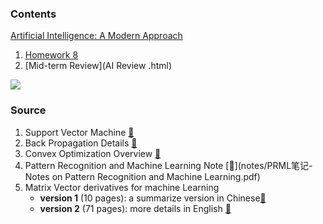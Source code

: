 

### Contents

[Artificial Intelligence: A Modern Approach ](https://sustech-cs-courses.github.io/AAI/)

1. [Homework 8](homework8.html)
2. [Mid-term Review](AI Review .html)




<img src="https://cdn0-techbang.pixfs.net/system/images/207838/original/575d7ab3716415feba6082987cf3c789.jpg?1429108493">



### Source 

1. Support Vector Machine   [:book:](notes/支持向量机通俗导论（理解SVM的三层境界）Latex版.pdf)
2. Back Propagation Details  [📖](notes/Back_Propogation.pdf)
3. Convex Optimization Overview  [📖](http://cs229.stanford.edu/section/cs229-cvxopt.pdf)
4. Pattern Recognition and Machine Learning Note  [📖](notes/PRML笔记-Notes on Pattern Recognition and Machine Learning.pdf)
5. Matrix Vector derivatives for machine Learning  
   - **version 1** (10 pages): a summarize version in Chinese[📖](notes/matrix+vector+derivatives+for+machine+learning.pdf)
   - **version 2** (71 pages): more details in English [📖](notes/matrixcookbook.pdf)


